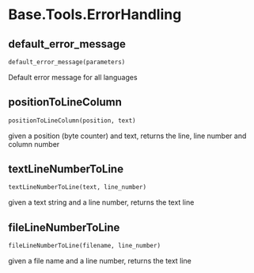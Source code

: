 <h1 id="Base.Tools.ErrorHandling">Base.Tools.ErrorHandling</h1>


<h2 id="Base.Tools.ErrorHandling.default_error_message">default_error_message</h2>

```python
default_error_message(parameters)
```
Default error message for all languages
<h2 id="Base.Tools.ErrorHandling.positionToLineColumn">positionToLineColumn</h2>

```python
positionToLineColumn(position, text)
```
given a position (byte counter) and text, returns the line, line number and column number
<h2 id="Base.Tools.ErrorHandling.textLineNumberToLine">textLineNumberToLine</h2>

```python
textLineNumberToLine(text, line_number)
```
given a text string and a line number, returns the text line
<h2 id="Base.Tools.ErrorHandling.fileLineNumberToLine">fileLineNumberToLine</h2>

```python
fileLineNumberToLine(filename, line_number)
```
given a file name and a line number, returns the text line
